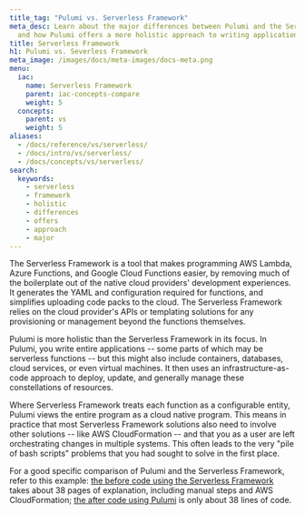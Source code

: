 ```yaml
---
title_tag: "Pulumi vs. Serverless Framework"
meta_desc: Learn about the major differences between Pulumi and the Serverless Framework,
  and how Pulumi offers a more holistic approach to writing applications.
title: Serverless Framework
h1: Pulumi vs. Severless Framework
meta_image: /images/docs/meta-images/docs-meta.png
menu:
  iac:
    name: Serverless Framework
    parent: iac-concepts-compare
    weight: 5
  concepts:
    parent: vs
    weight: 5
aliases:
  - /docs/reference/vs/serverless/
  - /docs/intro/vs/serverless/
  - /docs/concepts/vs/serverless/
search:
  keywords:
    - serverless
    - framework
    - holistic
    - differences
    - offers
    - approach
    - major
---
```


The Serverless Framework is a tool that makes programming AWS Lambda, Azure Functions, and Google Cloud Functions
easier, by removing much of the boilerplate out of the native cloud providers' development experiences. It generates
the YAML and configuration required for functions, and simplifies uploading code packs to the cloud. The Serverless Framework relies on
the cloud provider's APIs or templating solutions for any provisioning or management beyond the functions themselves.

Pulumi is more holistic than the Serverless Framework in its focus. In Pulumi, you write entire applications -- some parts of which may be serverless
functions -- but this might also include containers, databases, cloud services, or even virtual machines. It then uses
an infrastructure-as-code approach to deploy, update, and generally manage these constellations of resources.

Where Serverless Framework treats each function as a configurable entity, Pulumi views the entire program as a cloud native
program. This means in practice that most Serverless Framework solutions also need to involve other solutions -- like
AWS CloudFormation -- and that you as a user are left orchestrating changes in multiple systems.
This often leads to the very "pile of bash scripts" problems that you had sought to solve in the first place.

For a good specific comparison of Pulumi and the Serverless Framework, refer to this example: [the before code using the Serverless Framework](https://serverless.com/blog/serverless-application-for-long-running-process-fargate-lambda/) takes about 38 pages
of explanation, including manual steps and AWS CloudFormation; [the after code using Pulumi](https://github.com/pulumi/examples/tree/master/cloud-js-thumbnailer) is only about 38 lines of code.
